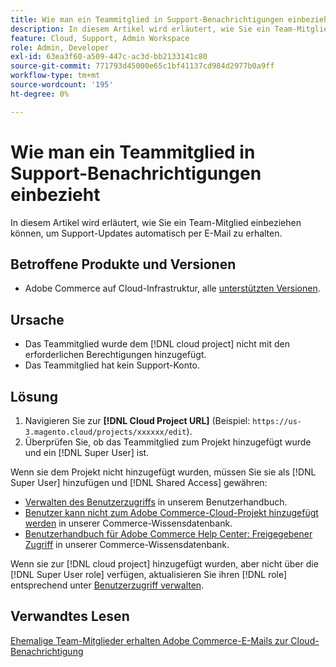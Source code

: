 ```yaml
---
title: Wie man ein Teammitglied in Support-Benachrichtigungen einbezieht
description: In diesem Artikel wird erläutert, wie Sie ein Team-Mitglied in Support-Benachrichtigungen einbeziehen.
feature: Cloud, Support, Admin Workspace
role: Admin, Developer
exl-id: 63ea3f60-a509-447c-ac3d-bb2133141c80
source-git-commit: 771793d45000e65c1bf41137cd984d2977b0a9ff
workflow-type: tm+mt
source-wordcount: '195'
ht-degree: 0%

---
```


# Wie man ein Teammitglied in Support-Benachrichtigungen einbezieht

In diesem Artikel wird erläutert, wie Sie ein Team-Mitglied einbeziehen können, um Support-Updates automatisch per E-Mail zu erhalten.

## Betroffene Produkte und Versionen

* Adobe Commerce auf Cloud-Infrastruktur, alle [unterstützten Versionen](https://www.adobe.com/content/dam/cc/en/legal/terms/enterprise/pdfs/Adobe-Commerce-Software-Lifecycle-Policy.pdf).

## Ursache

* Das Teammitglied wurde dem [!DNL cloud project] nicht mit den erforderlichen Berechtigungen hinzugefügt.
* Das Teammitglied hat kein Support-Konto.

## Lösung

1. Navigieren Sie zur **[!DNL Cloud Project URL]** (Beispiel: `https://us-3.magento.cloud/projects/xxxxxx/edit`).
1. Überprüfen Sie, ob das Teammitglied zum Projekt hinzugefügt wurde und ein [!DNL Super User] ist.

Wenn sie dem Projekt nicht hinzugefügt wurden, müssen Sie sie als [!DNL Super User] hinzufügen und [!DNL Shared Access] gewähren:

* [Verwalten des Benutzerzugriffs](https://experienceleague.adobe.com/docs/commerce-cloud-service/user-guide/project/user-access.html) in unserem Benutzerhandbuch.
* [Benutzer kann nicht zum Adobe Commerce-Cloud-Projekt hinzugefügt werden](https://experienceleague.adobe.com/docs/commerce-knowledge-base/kb/troubleshooting/miscellaneous/unable-add-user-adobe-commerce-cloud-project.html) in unserer Commerce-Wissensdatenbank.
* [Benutzerhandbuch für Adobe Commerce Help Center: Freigegebener Zugriff](https://experienceleague.adobe.com/docs/commerce-knowledge-base/kb/help-center-guide/magento-help-center-user-guide.html#shared-access) in unserer Commerce-Wissensdatenbank.

Wenn sie zur [!DNL cloud project] hinzugefügt wurden, aber nicht über die [!DNL Super User role] verfügen, aktualisieren Sie ihren [!DNL role] entsprechend unter [Benutzerzugriff verwalten](https://experienceleague.adobe.com/docs/commerce-cloud-service/user-guide/project/user-access.html).

## Verwandtes Lesen

[Ehemalige Team-Mitglieder erhalten Adobe Commerce-E-Mails zur Cloud-Benachrichtigung](https://experienceleague.adobe.com/docs/commerce-knowledge-base/kb/troubleshooting/miscellaneous/former-teammembers-receive-cloud-notification-emails.html)
